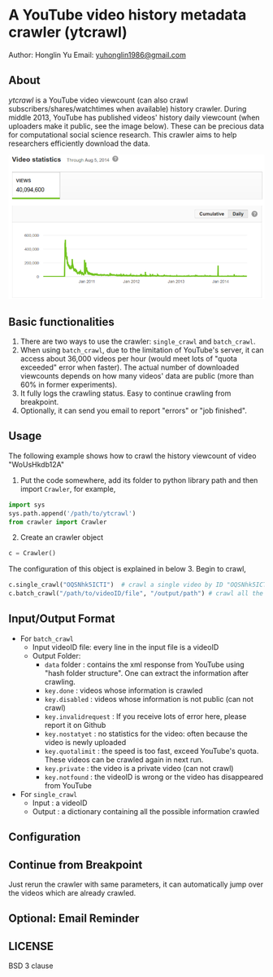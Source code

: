 A YouTube video history metadata crawler (ytcrawl)
========================================

Author: Honglin Yu
Email: yuhonglin1986@gmail.com



About
-----
*ytcrawl* is a YouTube video viewcount (can also crawl subscribers/shares/watchtimes when available) history crawler. During middle 2013, YouTube has published videos' history daily viewcount (when uploaders make it public, see the image below). These can be precious data for computational social science research. This crawler aims to help researchers efficiently download the data.

![dailyViewcount.png](img/dailyViewcount.png "videoID: OQSNhk5ICTI")



Basic functionalities
---------------------
1. There are two ways to use the crawler: ```single_crawl``` and  ```batch_crawl```.
2. When using ```batch_crawl```, due to the limitation of YouTube's server, it can access about 36,000 videos per hour (would meet lots of "quota exceeded" error when faster). The actual number of downloaded viewcounts depends on how many videos' data are public (more than 60% in former experiments). 
3. It fully logs the crawling status. Easy to continue crawling from breakpoint.
4. Optionally, it can send you email to report "errors" or "job finished".


Usage
-----
The following example shows how to crawl the history viewcount of video "WoUsHkdb12A"

1. Put the code somewhere, add its folder to python library path and then import ```Crawler```, for example,
```python
import sys
sys.path.append('/path/to/ytcrawl')
from crawler import Crawler
```
2. Create an crawler object
```python
c = Crawler()
```
The configuration of this object is explained in below
3. Begin to crawl,
```python
c.single_crawl("OQSNhk5ICTI")  # crawl a single video by ID "OQSNhk5ICTI"
c.batch_crawl("/path/to/videoID/file", "/output/path") # crawl all the videos in a file. Output the crawled data and log files input an output folder.
```

Input/Output Format
-------------------

* For ```batch_crawl```
  - Input videoID file: every line in the input file is a videoID
  - Output Folder:
     - ```data``` folder : contains the xml response from YouTube using "hash folder structure". One can extract the information after crawling.
     - ```key.done``` : videos whose information is crawled
     - ```key.disabled``` : videos whose information is not public (can not crawl)
     - ```key.invalidrequest``` : If you receive lots of error here, please report it on Github
     - ```key.nostatyet``` : no statistics for the video: often because the video is newly uploaded
     - ```key.quotalimit``` : the speed is too fast, exceed YouTube's quota. These videos can be crawled again in next run.
     - ```key.private``` : the video is a private video (can not crawl)
     - ```key.notfound``` : the videoID is wrong or the video has disappeared from YouTube
* For ```single_crawl```
  - Input : a videoID
  - Output : a dictionary containing all the possible information crawled

Configuration
-------------


Continue from Breakpoint
------------------------
Just rerun the crawler with same parameters, it can automatically jump over the videos which are already crawled.

Optional: Email Reminder
------------------------


LICENSE
--------
BSD 3 clause

